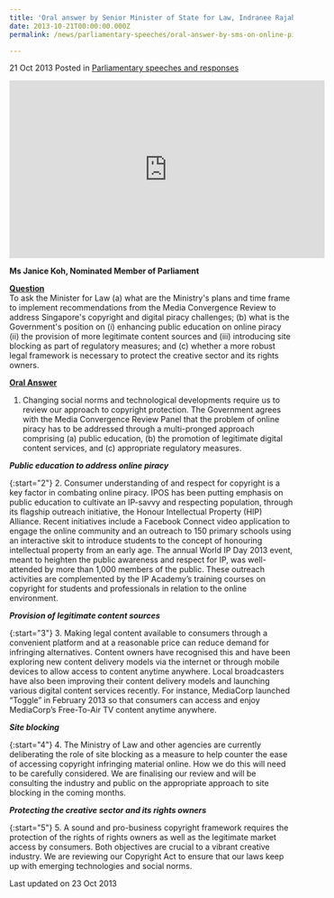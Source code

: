 ```yaml
---
title: 'Oral answer by Senior Minister of State for Law, Indranee Rajah, to Parliamentary Question on online piracy'
date: 2013-10-21T00:00:00.000Z
permalink: /news/parliamentary-speeches/oral-answer-by-sms-on-online-piracy/

---
```




21 Oct 2013 Posted in [Parliamentary speeches and responses](/news/parliamentary-speeches) 

<div class="bp-youtube"><iframe title="video: answering the problem on online piracy" width="560" height="315" src="https://www.youtube.com/embed/9H9ljC6xhXI" frameborder="0" allow="accelerometer; autoplay; encrypted-media; gyroscope; picture-in-picture" allowfullscreen></iframe></div>

**Ms Janice Koh, Nominated Member of Parliament**

**<u>Question</u>**  
To ask the Minister for Law (a) what are the Ministry's plans and time frame to implement recommendations from the Media Convergence Review to address Singapore's copyright and digital piracy challenges; (b) what is the Government's position on (i) enhancing public education on online piracy (ii) the provision of more legitimate content sources and (iii) introducing site blocking as part of regulatory measures; and (c) whether a more robust legal framework is necessary to protect the creative sector and its rights owners.

**<u>Oral Answer</u>**  
1. Changing social norms and technological developments require us to review our approach to copyright protection. The Government agrees with the Media Convergence Review Panel that the problem of online piracy has to be addressed through a multi-pronged approach comprising (a) public education, (b) the promotion of legitimate digital content services, and (c) appropriate regulatory measures.


***Public education to address online piracy***

{:start="2"}
2. Consumer understanding of and respect for copyright is a key factor in combating online piracy. IPOS has been putting emphasis on public education to cultivate an IP-savvy and respecting population, through its flagship outreach initiative, the Honour Intellectual Property (HIP) Alliance. Recent initiatives include a Facebook Connect video application to engage the online community and an outreach to 150 primary schools using an interactive skit to introduce students to the concept of honouring intellectual property from an early age. The annual World IP Day 2013 event, meant to heighten the public awareness and respect for IP, was well-attended by more than 1,000 members of the public. These outreach activities are complemented by the IP Academy’s training courses on copyright for students and professionals in relation to the online environment.


***Provision of legitimate content sources***


{:start="3"}
3. Making legal content available to consumers through a convenient platform and at a reasonable price can reduce demand for infringing alternatives. Content owners have recognised this and have been exploring new content delivery models via the internet or through mobile devices to allow access to content anytime anywhere. Local broadcasters have also been improving their content delivery models and launching various digital content services recently. For instance, MediaCorp launched “Toggle” in February 2013 so that consumers can access and enjoy MediaCorp’s Free-To-Air TV content anytime anywhere. 


***Site blocking***

{:start="4"}
4. The Ministry of Law and other agencies are currently deliberating the role of site blocking as a measure to help counter the ease of accessing copyright infringing material online. How we do this will need to be carefully considered. We are finalising our review and will be consulting the industry and public on the appropriate approach to site blocking in the coming months. 

***Protecting the creative sector and its rights owners***

{:start="5"}
5. A sound and pro-business copyright framework requires the protection of the rights of rights owners as well as the legitimate market access by consumers. Both objectives are crucial to a vibrant creative industry. We are reviewing our Copyright Act to ensure that our laws keep up with emerging technologies and social norms.  


<p class="right-side-updated">Last updated on 23 Oct 2013</p> 
